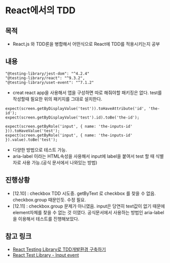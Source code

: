 # React에서의 TDD

## 목적
- React.js 와 TDD론을 병합해서 어떤식으로 React에 TDD를 적용시키는지 공부

## 내용
```
"@testing-library/jest-dom": "^4.2.4"
"@testing-library/react": "^9.3.2",
"@testing-library/uset-event": "^7.1.2"
```

- creat react app을 사용해서 앱을 구성하면 따로 해줘야할 패키징은 없다. test를 작성할때 필요한 위의 패키지를 그대로 설치한다.

```
expect(screen.getByDisplayValue('test')).toHaveAttribute('id', 'the-id');
expect(screen.getByDisplayValue('test').id).toBe('the-id');

expect(screen.getByRole('input', { name: 'the-inputs-id' })).toHaveValue('test');
expect(screen.getByRole('input', { name: 'the-inputs-id' }).value).toBe('test');
```
- 다양한 방법으로 테스트 가능.
- aria-label 이라는 HTML속성을 사용해서 input에 label을 붙여서 test 할 때 식별자로 사용 가능.(공식 문서에서 나와있는 방법)


## 진행상황

- [12.10] : checkbox TDD 시도중. getByText 로 checkbox 를 찾을 수 없음. checkbox.group 때문인듯. 수정 필요.
- [12.11] : checkbox.group 문제가 아니였음. input은 당연히 text값이 없기 때문에 element자체를 찾을 수 없는 것 이였다. 공식문서에서 사용하는 방법인 aria-label을 이용해서 테스트를 진행해보았다.

## 참고 링크
- [React Testing Library로 TDD개발환경 구축하기](https://benjaminwoojang.medium.com/react-testing-library%EB%A1%9C-tdd%EA%B0%9C%EB%B0%9C%ED%99%98%EA%B2%BD-%EA%B5%AC%EC%B6%95%ED%95%98%EA%B8%B0-26e55fe33e01)
- [React Test Library - Input event](https://testing-library.com/docs/example-input-event/)
